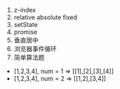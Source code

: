 1. z-index
2. relative absolute fixed
3. setState
4. promise
5. 垂直居中
6. 浏览器事件循环
7. 简单算法题
* [1,2,3,4], num = 1 => [[1],[2],[3],[4]]
* [1,2,3,4], num = 2 => [[1,2],[3,4]]
